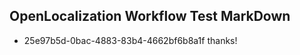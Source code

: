 ## OpenLocalization Workflow Test MarkDown
* 25e97b5d-0bac-4883-83b4-4662bf6b8a1f thanks!

<!--HONumber=Aug16_HO4-->



